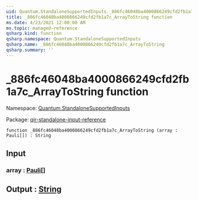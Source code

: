 ```yaml
---
uid: Quantum.StandaloneSupportedInputs._886fc46048ba4000866249cfd2fb1a7c_ArrayToString
title: _886fc46048ba4000866249cfd2fb1a7c_ArrayToString function
ms.date: 4/23/2021 12:00:00 AM
ms.topic: managed-reference
qsharp.kind: function
qsharp.namespace: Quantum.StandaloneSupportedInputs
qsharp.name: _886fc46048ba4000866249cfd2fb1a7c_ArrayToString
qsharp.summary: ''
---
```


# _886fc46048ba4000866249cfd2fb1a7c_ArrayToString function

Namespace: [Quantum.StandaloneSupportedInputs](xref:Quantum.StandaloneSupportedInputs)

Package: [qir-standalone-input-reference](https://nuget.org/packages/qir-standalone-input-reference)




```qsharp
function _886fc46048ba4000866249cfd2fb1a7c_ArrayToString (array : Pauli[]) : String
```


## Input

### array : [Pauli](xref:microsoft.quantum.qsharp.valueliterals#pauli-literals)[]





## Output : [String](xref:microsoft.quantum.qsharp.valueliterals#string-literals)

